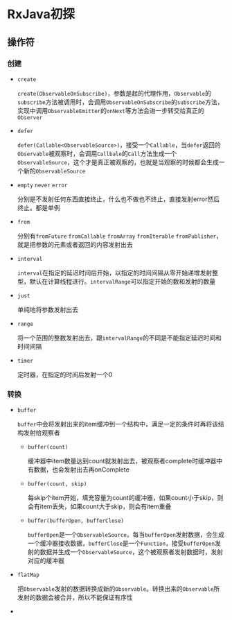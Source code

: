 # RxJava初探

## 操作符

### 创建

- `create`

  `create(ObservableOnSubscribe)`，参数是起的代理作用，`Observable`的`subscribe`方法被调用时，会调用`ObservableOnSubscribe`的`subscribe`方法，实现中调用`ObservableEmitter`的`onNext`等方法会进一步转交给真正的`Observer`

- `defer`

  `defer(Callable<ObservableSource>)`，接受一个`Callable`，当`defer`返回的`Observable`被观察时，会调用`Callbale`的`Call`方法生成一个`ObservableSource`，这个才是真正被观察的，也就是当观察的时候都会生成一个新的`ObservableSource`

- `empty` `never` `error`

  分别是不发射任何东西直接终止，什么也不做也不终止，直接发射error然后终止。都是单例

- `from`

  分别有`fromFuture` `fromCallable` `fromArray` `fromIterable` `fromPublisher`，就是把参数的元素或者返回的内容发射出去

- `interval`

  `interval`在指定的延迟时间后开始，以指定的时间间隔从零开始递增发射整型，默认在计算线程进行。`intervalRange`可以指定开始的数和发射的数量

- `just`

  单纯地将参数发射出去

- `range`

  将一个范围的整数发射出去，跟`intervalRange`的不同是不能指定延迟时间和时间间隔

- `timer`

  定时器，在指定的时间后发射一个0

### 转换

- `buffer`

  `buffer`中会将发射出来的item缓冲到一个结构中，满足一定的条件时再将该结构发射给观察者

  - `buffer(count)`

    缓冲器中item数量达到count就发射出去，被观察者complete时缓冲器中有数据，也会发射出去再onComplete

  - `buffer(count, skip)`

    每skip个item开始，填充容量为count的缓冲器，如果count小于skip，则会有item丢失，如果count大于skip，则会有item重叠

  - `buffer(bufferOpen, bufferClose)`

    `bufferOpen`是一个`ObservableSource`，每当`bufferOpen`发射数据，会生成一个缓冲器接收数据，`bufferClose`是一个`Function`，接受`bufferOpen`发射的数据并生成一个`ObservableSource`，这个被观察者发射数据时，发射对应的缓冲器

- `flatMap`

  把`Observable`发射的数据转换成新的`Observable`。转换出来的`Observable`所发射的数据会被合并，所以不能保证有序性

- 
